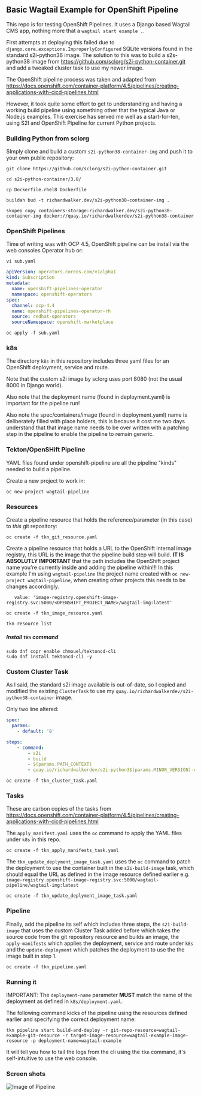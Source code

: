 ## Basic Wagtail Example for OpenShift Pipeline

This repo is for testing OpenShift Pipelines. It uses a Django based Wagtail CMS app, nothing more that a `wagtail start example .`.

First attempts at deploying this failed due to `django.core.exceptions.ImproperlyConfigured` SQLite versions found in the standard s2i-python36 image. 
The solution to this was to build a s2s-python38 image from https://github.com/sclorg/s2i-python-container.git and add a tweaked cluster task to use my newer image.

The OpenShift pipeline process was taken and adapted from https://docs.openshift.com/container-platform/4.5/pipelines/creating-applications-with-cicd-pipelines.html 

However, it took quite some effort to get to understanding and having a working build pipeline using something other that the typical Java or Node.js examples. This exercise has served me well as a start-for-ten, using S2I and OpenShift Pipeline for current Python projects. 

### Building Python from sclorg

SImply clone and build a custom `s2i-python38-container-img` and push it to your own public repository:

```text
git clone https://github.com/sclorg/s2i-python-container.git
```

```text
cd s2i-python-container/3.8/
```

```text
cp Dockerfile.rhel8 Dockerfile
```

```text
buildah bud -t richardwalker.dev/s2i-python38-container-img .
```

```text
skopeo copy containers-storage:richardwalker.dev/s2i-python38-container-img docker://quay.io/richardwalkerdev/s2i-python38-container
```

### OpenShift Pipelines

Time of writing was with OCP 4.5, OpenShift pipeline can be install via the web consoles Operator hub or:

```text 
vi sub.yaml
```
```yaml
apiVersion: operators.coreos.com/v1alpha1
kind: Subscription
metadata:
  name: openshift-pipelines-operator
  namespace: openshift-operators
spec:
  channel: ocp-4.4
  name: openshift-pipelines-operator-rh 
  source: redhat-operators 
  sourceNamespace: openshift-marketplace
```

```text
oc apply -f sub.yaml
```

### k8s

The directory `k8s` in this repository includes three yaml files for an OpenShift deployment, service and route.

Note that the custom s2i image by sclorg uses port 8080 (not the usual 8000 in Django world).

Also note that the deployment name (found in deployment.yaml) is important for the pipeline run!

Also note the spec/containers/image (found in deployment.yaml) name is deliberately filled with place holders, this is because it cost me two days understand that that image name needs to be over written with a patching step in the pipeline to enable the pipeline to remain generic.

### Tekton/OpenSHift Pipeline

YAML files found under openshift-pipeline are all the pipeline "kinds" needed to build a pipeline.

Create a new project to work in:

```text
oc new-project wagtail-pipeline
```

### Resources

Create a pipeline resource that holds the reference/parameter (in this case) to _this_ git repository:

```text
oc create -f tkn_git_resource.yaml
```

Create a pipeline resource that holds a URL to the OpenShift internal image registry, this URL is the image that the pipeline build step will build. 
**IT IS ABSOLUTLY IMPORTANT** that the path includes the OpenShift project name you're currently inside and adding the pipeline within!!! In this example I'm using `wagtail-pipeline` the project name created with `oc new-project wagtail-pipeline`, when creating other projects this needs to be changes accordingly. 

```
   value: 'image-registry.openshift-image-registry.svc:5000/<OPENSHIFT_PROJECT_NAME>/wagtail-img:latest'
```

```text
oc create -f tkn_image_resource.yaml
```

```
tkn resource list
```

##### Install `tkn` command

```text
sudo dnf copr enable chmouel/tektoncd-cli
sudo dnf install tektoncd-cli -y
```

### Custom Cluster Task

As I said, the standard s2i image available is out-of-date, so I copied and modified the existing `ClusterTask` to use my `quay.io/richardwalkerdev/s2i-python38-container` image. 

Only two line altered:

```yaml
spec:
  params:
    - default: '8'
```

```yaml
steps:
    - command:
        - s2i
        - build
        - $(params.PATH_CONTEXT)
        - quay.io/richardwalkerdev/s2i-python3$(params.MINOR_VERSION)-container
```


```text
oc create -f tkn_cluster_task.yaml
```

### Tasks

These are carbon copies of the tasks from https://docs.openshift.com/container-platform/4.5/pipelines/creating-applications-with-cicd-pipelines.html 

The `apply_manifest.yaml` uses the `oc` command to apply the YAML files under `k8s` in this repo.

```text
oc create -f tkn_apply_manifests_task.yaml
```

The `tkn_update_deplyment_image_task.yaml` uses the `oc` command to patch the deployment to use the container built in the `s2i-build-image` task, which should equal the URL as defined in the image resource defined earlier e.g. `image-registry.openshift-image-registry.svc:5000/wagtail-pipeline/wagtail-img:latest`

```text
oc create -f tkn_update_deplyment_image_task.yaml
```

### Pipeline

Finally, add the pipeline its self which includes three steps, the `s2i-build-image` that uses the custom Cluster Task added before which takes the source code from the git repository resource and builds an image, the `apply-manifests` which applies the deployment, service and route under `k8s` and the `update-deployment` which patches the deployment to use the the image built in step 1.

```text
oc create -f tkn_pipeline.yaml
```

### Running it

IMPORTANT: The `deployment-name` parameter **MUST** match the name of the deployment as defined in `k8s/deployment.yaml`.

The following command kicks of the pipeline using the resources defined earlier and specifying the correct deployment name:

```text
tkn pipeline start build-and-deploy -r git-repo-resource=wagtail-example-git-resource -r target-image-resource=wagtail-example-image-resource -p deployment-name=wagtail-example
```

It will tell you how to tail the logs from the cli using the `tkn` command, it's self-intuitive to use the web console.


### Screen shots

![Image of Pipeline](https://github.com/richardwalkerdev/wagtail-example/tree/master/screenshots/pipeline.png)